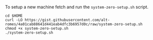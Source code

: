 To setup a new machine fetch and run the `system-zero-setup.sh` script.
```
cd $HOME
curl -LO https://gist.githubusercontent.com/alt-romes/4a01cab88641d441eab4dfc3b6957d0c/raw/system-zero-setup.sh
chmod +x system-zero-setup.sh
./system-zero-setup.sh
```
